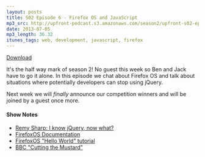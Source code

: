 ```yaml
---
layout: posts
title: S02 Episode 6 - Firefox OS and JavaScript
mp3_src: http://upfront-podcast.s3.amazonaws.com/season2/upfront-s02-episode6.mp3
date: 2013-07-05
mp3_length: 36.32
itunes_tags: web, development, javascript, firefox
---
```


<a href="http://upfront-podcast.s3.amazonaws.com/season2/upfront-s02-episode6.mp3" class="download-button">Download</a>

It's the half way mark of season 2! No guest this week so Ben and Jack have to go it alone. In this episode we chat about Firefox OS and talk about situations where potentially developers can stop using jQuery.

Next week we will _finally_ announce our competition winners and will be joined by a guest once more.

#### Show Notes
- [Remy Sharp: I know jQuery, now what?](http://remysharp.com/2013/04/19/i-know-jquery-now-what/)
- [FirefoxOS Documentation](https://developer.mozilla.org/en/docs/Mozilla/Firefox_OS)
- [FirefoxOS "Hello World" tutorial](http://javascriptplayground.com/blog/2013/07/firefoxos1/)
- [BBC "Cutting the Mustard"](http://responsivenews.co.uk/post/18948466399/cutting-the-mustard)
